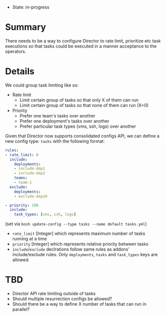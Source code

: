 - State: in-progress

# Summary

There needs to be a way to configure Director to rate limit, prioritize etc task executions so that tasks could be executed in a manner acceptance to the operators.

# Details

We could group task limiting like so:

- Rate limit
  - Limit certain group of tasks so that only X of them can run
  - Limit certain group of tasks so that none of them can run (X=0)
- Priority
  - Prefer one team's tasks over another
  - Prefer one deployment's tasks over another
  - Prefer particular task types (vms, ssh, logs) over another

Given that Director now supports consolidated configs API, we can define a new config type: `tasks` with the following format:

```yaml
rules:
- rate_limit: 0
  include:
    deployments:
    - include-dep1
    - include-dep2
    teams:
    - team-1
  exclude:
    deployments:
    - exclude-dep10

- priority: 100
  include:
    task_types: [vms, ssh, logs]
```

(set via `bosh update-config --type tasks --name default tasks.yml`)

- `rate_limit` [Integer] which represents maximum number of tasks running at a time
- `priority` [Integer] which represents relative priority between tasks
- `include`/`exclude` declrations follow same rules as addons' include/exclude rules. Only `deployments`, `tasks` and `task_types` keys are allowed.

# TBD

- Director API rate limiting outside of tasks
- Should multiple resurrection configs be allowed?
- Should there be a way to define X number of tasks that can run in parallel?
